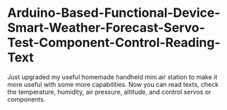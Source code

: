 # Arduino-Based-Functional-Device-Smart-Weather-Forecast-Servo-Test-Component-Control-Reading-Text
Just upgraded my useful homemade handheld mini air station to make it more useful with some more capabilities. Now you can read texts, check the temperature, humidity, air pressure, altitude, and control servos or components.
